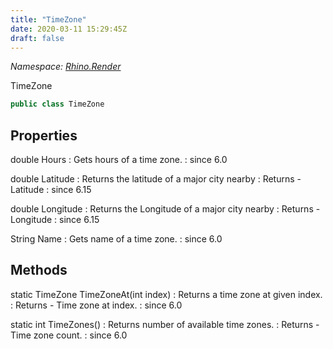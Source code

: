 ```yaml
---
title: "TimeZone"
date: 2020-03-11 15:29:45Z
draft: false
---
```


*Namespace: [Rhino.Render](../)*

TimeZone
```cs
public class TimeZone
```
## Properties

double Hours
: Gets hours of a time zone.
: since 6.0

double Latitude
: Returns the latitude of a major city nearby
: Returns - Latitude
: since 6.15

double Longitude
: Returns the Longitude of a major city nearby
: Returns - Longitude
: since 6.15

String Name
: Gets name of a time zone.
: since 6.0
## Methods

static TimeZone TimeZoneAt(int index)
: Returns a time zone at given index.
: Returns - Time zone at index.
: since 6.0

static int TimeZones()
: Returns number of available time zones.
: Returns - Time zone count.
: since 6.0
